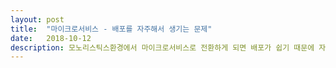 ```yaml
---
layout: post
title:  "마이크로서비스 - 배포를 자주해서 생기는 문제"
date:   2018-10-12
description: 모노리스틱스환경에서 마이크로서비스로 전환하게 되면 배포가 쉽기 때문에 자주하게됩니다. 그와 동시에 모노리스틱스환경에서는 큰 문제 안되던일이 문제로 바뀌기도합니다. 마이크로서비스의 배포에 대해 이야기합니다.
---
```

